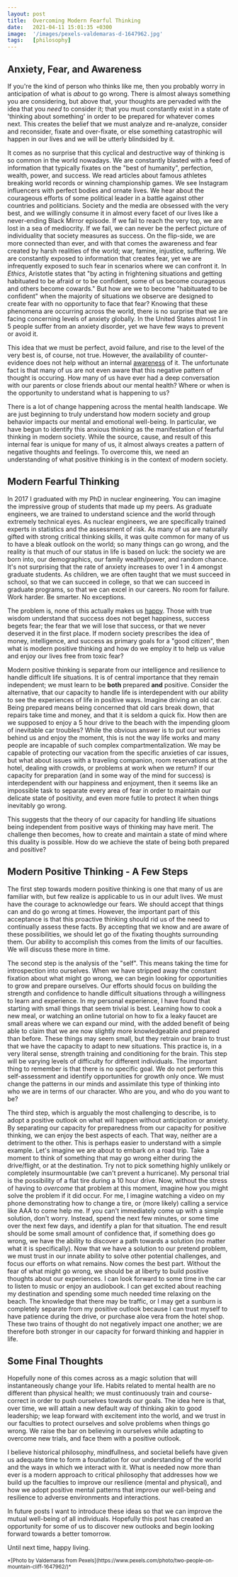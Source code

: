 ```yaml
---
layout: post
title:  Overcoming Modern Fearful Thinking
date:   2021-04-11 15:01:35 +0300
image:  '/images/pexels-valdemaras-d-1647962.jpg'
tags:   [philosophy]
---
```

## Anxiety, Fear, and Awareness

If you're the kind of person who thinks like me, then you probably worry in anticipation of what is *about* to go wrong. There is almost always something you are considering, but above that, your thoughts are pervaded with the idea that you *need* to consider it; that you must constantly exist in a state of 'thinking about something' in order to be prepared for whatever comes next. This creates the belief that we must analyze and re-analyze, consider and reconsider, fixate and over-fixate, or else something catastrophic will happen in our lives and we will be utterly blindsided by it. 

It comes as no surprise that this cyclical and destructive way of thinking is so common in the world nowadays. We are constantly blasted with a feed of information that typically fixates on the "best of humanity", perfection, wealth, power, and success. We read articles about famous athletes breaking world records or winning championship games. We see Instagram influencers with perfect bodies and ornate lives. We hear about the courageous efforts of some political leader in a battle against other countries and politicians. Society and the media are obsessed with the very best, and we willingly consume it in almost every facet of our lives like a never-ending Black Mirror episode. If we fail to reach the very top, we are lost in a sea of mediocrity. If we fail, we can never be the perfect picture of individuality that society measures as success. On the flip-side, we are more connected than ever, and with that comes the awareness and fear created by harsh realities of the world; war, famine, injustice, suffering. We are constantly exposed to information that creates fear, yet we are infrequently exposed to such fear in scenarios where we can confront it. In *Ethics*, Aristotle states that "by acting in frightening situations and getting habituated to be afraid or to be confident, some of us become courageous and others become cowards." But how are we to become "habituated to be confident" when the majority of situations we observe are designed to create fear with no opportunity to face that fear? Knowing that these phenomena are occurring across the world, there is no surprise that we are facing concerning levels of anxiety globally. In the United States almost 1 in 5 people suffer from an anxiety disorder, yet we have few ways to prevent or avoid it. 

This idea that we must be perfect, avoid failure, and rise to the level of the very best is, of course, not true. However, the availability of counter-evidence does not help without an internal <ins>awareness</ins> of it. The unfortunate fact is that many of us are not even aware that this negative pattern of thought is occuring. How many of us have ever had a deep conversation with our parents or close friends about our mental health? Where or when is the opportunity to understand what is happening to us?

There is a lot of change happening across the mental health landscape. We are just beginning to truly understand how modern society and group behavior impacts our mental and emotional well-being. In particular, we have begun to identify this anxious thinking as the manifestation of fearful thinking in modern society. While the source, cause, and result of this internal fear is unique for many of us, it almost always creates a pattern of negative thoughts and feelings. To overcome this, we need an understanding of what positive thinking is in the context of modern society.

## Modern Fearful Thinking

In 2017 I graduated with my PhD in nuclear engineering. You can imagine the impressive group of students that made up my peers. As graduate engineers, we are trained to understand science and the world through extremely technical eyes. As nuclear engineers, we are specifically trained experts in statistics and the assessment of risk. As many of us are naturally gifted with strong critical thinking skills, it was quite common for many of us to have a bleak outlook on the world; so many things can go wrong, and the reality is that much of our status in life is based on luck: the society we are born into, our demographics, our family wealth/power, and random chance. It's not surprising that the rate of anxiety increases to over 1 in 4 amongst graduate students. As children, we are often taught that we must succeed in school, so that we can succeed in college, so that we can succeed in graduate programs, so that we can excel in our careers. No room for failure. Work harder. Be smarter. No exceptions. 

The problem is, none of this actually makes us <ins>happy</ins>. Those with true wisdom understand that success does not beget happiness,  success begets fear; the fear that we will lose that success, or that we never deserved it in the first place. If modern society prescribes the idea of money, intelligence, and success as primary goals for a "good citizen", then what is modern positive thinking and how do we employ it to help us value and enjoy our lives free from toxic fear?

Modern positive thinking is separate from our intelligence and resilience to handle difficult life situations. It is of central importance that they remain independent; we must learn to be **both** prepared **and** positive. Consider the alternative, that our capacity to handle life is interdependent with our ability to see the experiences of life in positive ways. Imagine driving an old car. Being prepared means being concerned that old cars break down, that repairs take time and money, and that it is seldom a quick fix. How then are we supposed to enjoy a 5 hour drive to the beach with the impending gloom of inevitable car troubles? While the obvious answer is to put our worries behind us and enjoy the moment, this is not the way life works and many people are incapable of such complex compartmentalization. We may be capable of protecting our vacation from the specific anxieties of car issues, but what about issues with a traveling companion, room reservations at the hotel, dealing with crowds, or problems at work when we return? If our capacity for preparation (and in some way of the mind for success) is interdependent with our happiness and enjoyment, then it seems like an impossible task to separate every area of fear in order to maintain our delicate state of positivity, and even more futile to protect it when things inevitably go wrong. 

This suggests that the theory of our capacity for handling life situations being independent from positive ways of thinking may have merit. The challenge then becomes, how to create and maintain a state of mind where this duality is possible. How do we achieve the state of being both prepared and positive?

## Modern Positive Thinking - A Few Steps

The first step towards modern positive thinking is one that many of us are familiar with, but few realize is applicable to us in our adult lives. We must have the courage to acknowledge our fears. We should accept that things can and do go wrong at times. However, the important part of this acceptance is that this proactive thinking should rid us of the need to continually assess these facts. By accepting that we know and are aware of these possibilities, we should let go of the fixating thoughts surrounding them. Our ability to accomplish this comes from the limits of our faculties. We will discuss these more in time. 

The second step is the analysis of the "self". This means taking the time for introspection into ourselves. When we have stripped away the constant fixation about what might go wrong, we can begin looking for opportunities to grow and prepare ourselves. Our efforts should focus on building the strength and confidence to handle difficult situations through a willingness to learn and experience. In my personal experience, I have found that starting with small things that seem trivial is best. Learning how to cook a new meal, or watching an online tutorial on how to fix a leaky faucet are small areas where we can expand our mind, with the added benefit of being able to claim that we are now slightly more knowledgeable and prepared than before. These things may seem small, but they retrain our brain to trust that we have the capacity to adapt to new situations. This practice is, in a very literal sense, strength training and conditioning for the brain. This step will be varying levels of difficulty for different individuals. The important thing to remember is that there is no specific goal. We do not perform this self-assessment and identify opportunities for growth only once. We must change the patterns in our minds and assimilate this type of thinking into who we are in terms of our character. Who are you, and who do you want to be?

The third step, which is arguably the most challenging to describe, is to adopt a positive outlook on what will happen without anticipation or anxiety. By separating our capacity for preparedness from our capacity for positive thinking, we can enjoy the best aspects of each. That way, neither are a detriment to the other. This is perhaps easier to understand with a simple example. Let's imagine we are about to embark on a road trip. Take a moment to think of something that may go wrong either during the drive/flight, or at the destination. Try not to pick something highly unlikely or completely insurmountable (we can't prevent a hurricane). My personal trial is the possibility of a flat tire during a 10 hour drive. Now, without the stress of having to *overcome* that problem at this moment, imagine how you might solve the problem if it did occur. For me, I imagine watching a video on my phone demonstrating how to change a tire, or (more likely) calling a service like AAA to come help me. If you can't immediately come up with a simple solution, don't worry. Instead, spend the next few minutes, or some time over the next few days, and identify a plan for that situation. The end result should be some small amount of confidence that, if something does go wrong, we have the ability to discover a path towards a solution (no matter what it is specifically). Now that we have a solution to our pretend problem, we must trust in our innate ability to solve other potential challenges, and focus our efforts on what remains. Now comes the best part. Without the fear of what might go wrong, we should be at liberty to build positive thoughts about our experiences. I can look forward to some time in the car to listen to music or enjoy an audiobook. I can get excited about reaching my destination and spending some much needed time relaxing on the beach. The knowledge that there may be traffic, or I may get a sunburn is completely separate from my positive outlook because I can trust myself to have patience during the drive, or purchase aloe vera from the hotel shop. These two trains of thought do not negatively impact one another; we are therefore both stronger in our capacity for forward thinking and happier in life. 

## Some Final Thoughts

Hopefully none of this comes across as a magic solution that will instantaneously change your life. Habits related to mental health are no different than physical health; we must continuously train and course-correct in order to push ourselves towards our goals. The idea here is that, over time, we will attain a new default way of thinking akin to good leadership; we leap forward with excitement into the world, and we trust in our faculties to protect ourselves and solve problems when things go wrong. We raise the bar on believing in ourselves while adapting to overcome new trials, and face them with a positive outlook. 

I believe historical philosophy, mindfullness, and societal beliefs have given us adequate time to form a foundation for our understanding of the world and the ways in which we interact with it. What is needed now more than ever is a modern approach to critical philosophy that addresses how we build up the faculties to improve our resilience (mental and physical), and how we adopt positive mental patterns that improve our well-being and resilience to adverse environments and interactions. 

In future posts I want to introduce these ideas so that we can improve the mutual well-being of all individuals. Hopefully this post has created an opportunity for some of us to discover new outlooks and begin looking forward towards a better tomorrow. 

Until next time, happy living. 


<sub>
*[Photo by Valdemaras from Pexels](https://www.pexels.com/photo/two-people-on-mountain-cliff-1647962/)*
</sub>
